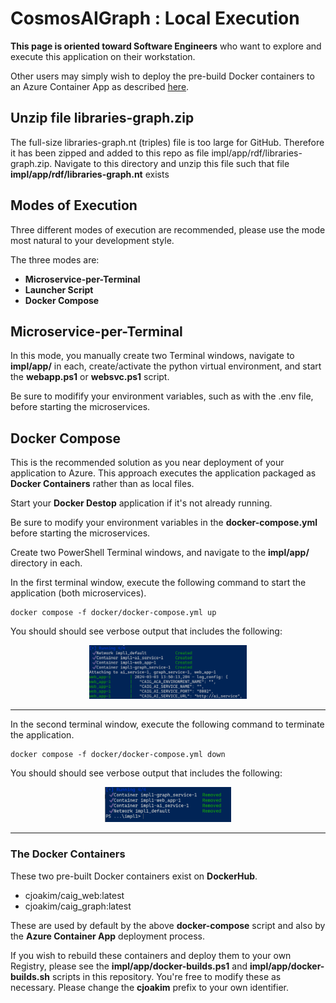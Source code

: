 # CosmosAIGraph : Local Execution

**This page is oriented toward Software Engineers** who want to explore and
execute this application on their workstation.

Other users may simply wish to deploy the pre-build Docker containers
to an Azure Container App as described [here](aca_deployment.md).

## Unzip file libraries-graph.zip

The full-size libraries-graph.nt (triples) file is too large for GitHub.
Therefore it has been zipped and added to this repo as file 
impl/app/rdf/libraries-graph.zip.  Navigate to this directory
and unzip this file such that file **impl/app/rdf/libraries-graph.nt**
exists

## Modes of Execution

Three different modes of execution are recommended, please use the mode
most natural to your development style.

The three modes are:

- **Microservice-per-Terminal**
- **Launcher Script**
- **Docker Compose**

## Microservice-per-Terminal

In this mode, you manually create two Terminal windows, navigate to
**impl/app/** in each, create/activate the python virtual environment,
and start the **webapp.ps1** or **websvc.ps1** script.

Be sure to modifify your environment variables, such as with the .env file,
before starting the microservices.

## Docker Compose

This is the recommended solution as you near deployment of your application to Azure.
This approach executes the application packaged as **Docker Containers** rather
than as local files.

Start your **Docker Destop** application if it's not already running.

Be sure to modify your environment variables in the **docker-compose.yml** 
before starting the microservices.

Create two PowerShell Terminal windows, and navigate to the **impl/app/** directory in each.

In the first terminal window, execute the following command to start the application
(both microservices).

```
docker compose -f docker/docker-compose.yml up
```

You should should see verbose output that includes the following:

<p align="center">
  <img src="img/docker-compose-up.png" width="50%">
</p>

---

In the second terminal window, execute the following command to terminate the application.

```
docker compose -f docker/docker-compose.yml down
```

You should should see verbose output that includes the following:

<p align="center">
  <img src="img/docker-compose-down.png" width="40%">
</p>

---

### The Docker Containers

These two pre-built Docker containers exist on **DockerHub**.

- cjoakim/caig_web:latest
- cjoakim/caig_graph:latest

These are used by default by the above **docker-compose** script
and also by the **Azure Container App** deployment process.

If you wish to rebuild these containers and deploy them to your own Registry,
please see the **impl/app/docker-builds.ps1** and **impl/app/docker-builds.sh**
scripts in this repository.  You're free to modify these as necessary.
Please change the **cjoakim** prefix to your own identifier.
